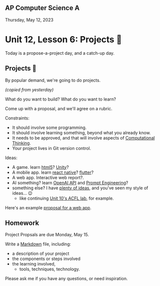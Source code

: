 ## AP Computer Science A

Thursday, May 12, 2023

# Unit 12, Lesson 6: Projects 🚧

Today is a propose-a-project day, and a catch-up day.

## Projects 🚧

By popular demand, we're going to do projects.

_(copied from yesterday)_

What do you want to build? What do you want to learn?

Come up with a proposal, and we'll agree on a rubric.

Constraints:

- It should involve some programming.
- It should involve learning something, beyond what you already know.
- It needs to be approved, and that will involve aspects of [Computational Thinking](https://en.wikipedia.org/wiki/Computational_thinking).
- Your project lives in Git version control.

Ideas:

- A game. learn [html5](https://html5gameengine.com/)? [Unity](https://unity.com/learn)?
- A mobile app. learn [react native](https://reactnative.dev/)? [flutter](https://flutter.dev/)?
- A web app. Interactive web report?.
- AI something? learn [OpenAI API](https://platform.openai.com/docs/introduction/key-concepts) and [Prompt Engineering](https://learnprompting.org/)?
- something else? I have [plenty of ideas](https://docs.google.com/document/d/14zm3vrHvqB2p53tD_axkgaxWJ41Lz5RWEH3q_OboxQ4/edit#heading=h.dxhg52f821py), and you've seen my style of ideas... 😉
  - like continuing [Unit 10's ACFL lab](../unit10/lab01acfl/README.md), for example.

Here's an example [proposal for a web app](proposal.md).

## Homework

Project Propsals are due Monday, May 15.

Write a [Markdown](https://docs.github.com/en/get-started/writing-on-github/getting-started-with-writing-and-formatting-on-github) file, including:

- a description of your project
- the components or steps involved
- the learning involved,
  - tools, techniques, technology.

Please ask me if you have any questions, or need inspiration.
